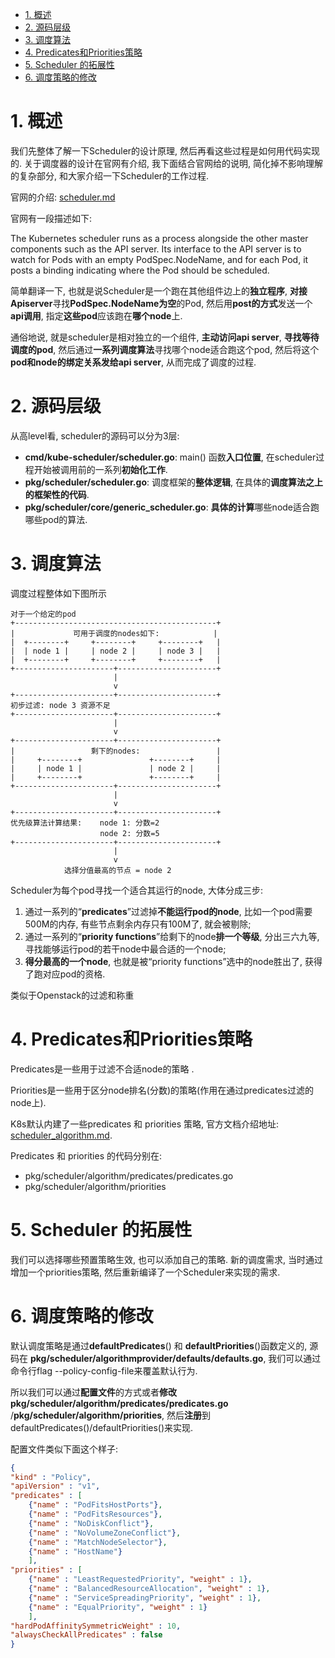 
<!-- @import "[TOC]" {cmd="toc" depthFrom=1 depthTo=6 orderedList=false} -->

<!-- code_chunk_output -->

- [1. 概述](#1-概述)
- [2. 源码层级](#2-源码层级)
- [3. 调度算法](#3-调度算法)
- [4. Predicates和Priorities策略](#4-predicates和priorities策略)
- [5. Scheduler 的拓展性](#5-scheduler-的拓展性)
- [6. 调度策略的修改](#6-调度策略的修改)

<!-- /code_chunk_output -->

# 1. 概述

我们先整体了解一下Scheduler的设计原理, 然后再看这些过程是如何用代码实现的. 关于调度器的设计在官网有介绍, 我下面结合官网给的说明, 简化掉不影响理解的复杂部分, 和大家介绍一下Scheduler的工作过程. 

官网的介绍: [scheduler.md](https://github.com/kubernetes/community/blob/master/contributors/devel/sig-scheduling/scheduler.md)

官网有一段描述如下: 

The Kubernetes scheduler runs as a process alongside the other master components such as the API server. Its interface to the API server is to watch for Pods with an empty PodSpec.NodeName, and for each Pod, it posts a binding indicating where the Pod should be scheduled.

简单翻译一下, 也就是说Scheduler是一个跑在其他组件边上的**独立程序**, **对接Apiserver**寻找**PodSpec.NodeName为空**的Pod, 然后用**post的方式**发送一个**api调用**, 指定**这些pod**应该跑在**哪个node**上. 

通俗地说, 就是scheduler是相对独立的一个组件, **主动访问api server**, **寻找等待调度的pod**, 然后通过**一系列调度算法**寻找哪个node适合跑这个pod, 然后将这个**pod和node的绑定关系发给api server**, 从而完成了调度的过程. 

# 2. 源码层级

从高level看, scheduler的源码可以分为3层: 

* **cmd/kube\-scheduler/scheduler.go**: main() 函数**入口位置**, 在scheduler过程开始被调用前的一系列**初始化工作**. 
* **pkg/scheduler/scheduler.go**: 调度框架的**整体逻辑**, 在具体的**调度算法之上的框架性的代码**. 
* **pkg/scheduler/core/generic\_scheduler.go**: **具体的计算**哪些node适合跑哪些pod的算法. 

# 3. 调度算法

调度过程整体如下图所示

```
对于一个给定的pod
+---------------------------------------------+
|             可用于调度的nodes如下:            |
|  +--------+     +--------+     +--------+   |
|  | node 1 |     | node 2 |     | node 3 |   |
|  +--------+     +--------+     +--------+   |
+----------------------+----------------------+
                       |
                       v
+----------------------+----------------------+
初步过滤: node 3 资源不足
+----------------------+----------------------+
                       |
                       v
+----------------------+----------------------+
|                 剩下的nodes:                 |
|     +--------+               +--------+     |
|     | node 1 |               | node 2 |     |
|     +--------+               +--------+     |
+----------------------+----------------------+
                       |
                       v
+----------------------+----------------------+
优先级算法计算结果:    node 1: 分数=2
                    node 2: 分数=5
+----------------------+----------------------+
                       |
                       v
            选择分值最高的节点 = node 2
```

Scheduler为每个pod寻找一个适合其运行的node, 大体分成三步: 

1. 通过一系列的“**predicates**”过滤掉**不能运行pod的node**, 比如一个pod需要500M的内存, 有些节点剩余内存只有100M了, 就会被剔除; 
2. 通过一系列的“**priority functions**”给剩下的node**排一个等级**, 分出三六九等, 寻找能够运行pod的若干node中最合适的一个node; 
3. **得分最高的一个node**, 也就是被“priority functions”选中的node胜出了, 获得了跑对应pod的资格. 

类似于Openstack的过滤和称重

# 4. Predicates和Priorities策略

Predicates是一些用于过滤不合适node的策略 . 

Priorities是一些用于区分node排名(分数)的策略(作用在通过predicates过滤的node上). 

K8s默认内建了一些predicates 和 priorities 策略, 官方文档介绍地址:  [scheduler_algorithm.md](https://github.com/kubernetes/community/blob/master/contributors/devel/sig-scheduling/scheduler_algorithm.md). 

Predicates 和 priorities 的代码分别在: 

* pkg/scheduler/algorithm/predicates/predicates.go
* pkg/scheduler/algorithm/priorities

# 5. Scheduler 的拓展性

我们可以选择哪些预置策略生效, 也可以添加自己的策略. 新的调度需求, 当时通过增加一个priorities策略, 然后重新编译了一个Scheduler来实现的需求. 

# 6. 调度策略的修改

默认调度策略是通过**defaultPredicates**() 和 **defaultPriorities**()函数定义的, 源码在 **pkg/scheduler/algorithmprovider/defaults/defaults.go**, 我们可以通过命令行flag \-\-policy\-config\-file来覆盖默认行为. 

所以我们可以通过**配置文件**的方式或者**修改pkg/scheduler/algorithm/predicates/predicates.go** /**pkg/scheduler/algorithm/priorities**, 然后**注册**到defaultPredicates()/defaultPriorities()来实现. 

配置文件类似下面这个样子: 

```json
{
"kind" : "Policy",
"apiVersion" : "v1",
"predicates" : [
    {"name" : "PodFitsHostPorts"},
    {"name" : "PodFitsResources"},
    {"name" : "NoDiskConflict"},
    {"name" : "NoVolumeZoneConflict"},
    {"name" : "MatchNodeSelector"},
    {"name" : "HostName"}
    ],
"priorities" : [
    {"name" : "LeastRequestedPriority", "weight" : 1},
    {"name" : "BalancedResourceAllocation", "weight" : 1},
    {"name" : "ServiceSpreadingPriority", "weight" : 1},
    {"name" : "EqualPriority", "weight" : 1}
    ],
"hardPodAffinitySymmetricWeight" : 10,
"alwaysCheckAllPredicates" : false
}
```